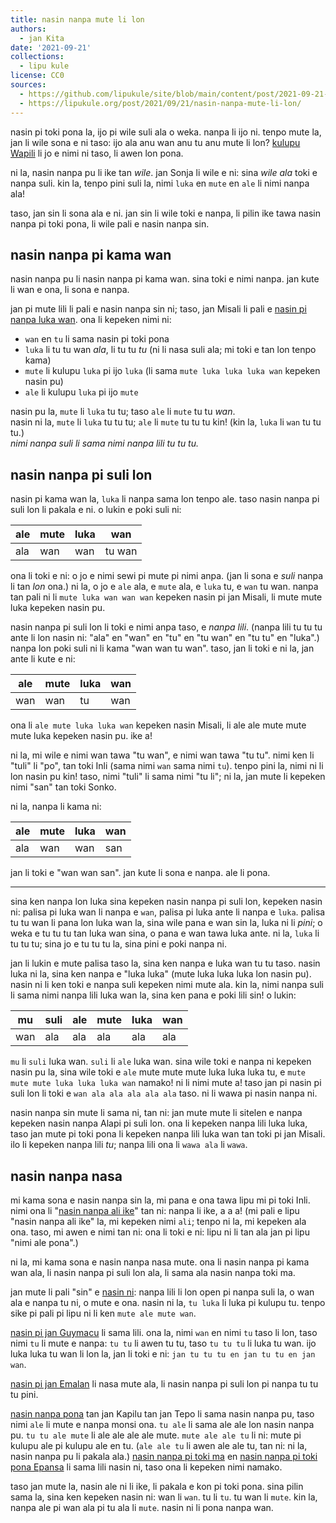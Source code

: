 ```yaml
---
title: nasin nanpa mute li lon
authors:
  - jan Kita
date: '2021-09-21'
collections:
  - lipu kule
license: CC0
sources:
  - https://github.com/lipukule/site/blob/main/content/post/2021-09-21-nasin_nanpa_mute_li_lon.md
  - https://lipukule.org/post/2021/09/21/nasin-nanpa-mute-li-lon/
---
```


nasin pi toki pona la, ijo pi wile suli ala o weka. nanpa li ijo ni. tenpo mute la, jan li wile sona e ni taso: ijo ala anu wan anu tu anu mute li lon? [kulupu Wapili](https://youtu.be/asM39tfblMQ) li jo e nimi ni taso, li awen lon pona.

ni la, nasin nanpa pu li ike tan *wile*. jan Sonja li wile e ni: sina *wile ala* toki e nanpa suli. kin la, tenpo pini suli la, nimi `luka` en `mute` en `ale` li nimi nanpa ala!

taso, jan sin li sona ala e ni. jan sin li wile toki e nanpa, li pilin ike tawa nasin nanpa pi toki pona, li wile pali e nasin nanpa sin.

## nasin nanpa pi kama wan

nasin nanpa pu li nasin nanpa pi kama wan. sina toki e nimi nanpa. jan kute li wan e ona, li sona e nanpa.

jan pi mute lili li pali e nasin nanpa sin ni; taso, jan Misali li pali e [nasin pi nanpa luka wan](https://www.seximal.net/tokipona). ona li kepeken nimi ni:

* `wan` en `tu` li sama nasin pi toki pona
* `luka` li tu tu wan *ala*, li tu tu *tu* (ni li nasa suli ala; mi toki e tan lon tenpo kama)
* `mute` li kulupu `luka` pi ijo `luka` (li sama `mute luka luka luka wan` kepeken nasin pu)
* `ale` li kulupu `luka` pi ijo `mute`

nasin pu la, `mute` li `luka` tu tu; taso `ale` li `mute` tu tu *wan*.\
nasin ni la, `mute` li `luka` tu tu tu; `ale` li `mute` tu tu tu kin! (kin la, `luka` li `wan` tu tu tu.)\
*nimi nanpa suli li sama nimi nanpa lili tu tu tu.*

## nasin nanpa pi suli lon

nasin pi kama wan la, `luka` li nanpa sama lon tenpo ale. taso nasin nanpa pi suli lon li pakala e ni. o lukin e poki suli ni:

| ale | mute | luka | wan    |
| --- | ---- | ---- | ------ |
| ala | wan  | wan  | tu wan |

ona li toki e ni: o jo e nimi sewi pi mute pi nimi anpa. (jan li sona e *suli* nanpa li tan *lon* ona.) ni la, o jo e `ale` ala, e `mute` ala, e `luka` tu, e `wan` tu wan. nanpa tan pali ni li `mute luka wan wan wan` kepeken nasin pi jan Misali, li mute mute luka kepeken nasin pu.

nasin nanpa pi suli lon li toki e nimi anpa taso, e *nanpa lili*. (nanpa lili tu tu tu ante li lon nasin ni: "ala" en "wan" en "tu" en "tu wan" en "tu tu" en "luka".) nanpa lon poki suli ni li kama "wan wan tu wan". taso, jan li toki e ni la, jan ante li kute e ni:

| ale | mute | luka | wan |
| --- | ---- | ---- | --- |
| wan | wan  | tu   | wan |

ona li `ale mute luka luka wan` kepeken nasin Misali, li ale ale mute mute mute luka kepeken nasin pu. ike a!

ni la, mi wile e nimi wan tawa "tu wan", e nimi wan tawa "tu tu". nimi ken li "tuli" li "po", tan toki Inli (sama nimi `wan` sama nimi `tu`). tenpo pini la, nimi ni li lon nasin pu kin! taso, nimi "tuli" li sama nimi "tu li"; ni la, jan mute li kepeken nimi "san" tan toki Sonko.

ni la, nanpa li kama ni:

| ale | mute | luka | wan |
| --- | ---- | ---- | --- |
| ala | wan  | wan  | san |

jan li toki e "wan wan san". jan kute li sona e nanpa. ale li pona.

- - -

sina ken nanpa lon luka sina kepeken nasin nanpa pi suli lon, kepeken nasin ni: palisa pi luka wan li nanpa e `wan`, palisa pi luka ante li nanpa e `luka`. palisa tu tu wan li pana lon luka wan la, sina wile pana e wan sin la, luka ni li *pini*; o weka e tu tu tu tan luka wan sina, o pana e wan tawa luka ante. ni la, `luka` li tu tu tu; sina jo e tu tu tu la, sina pini e poki nanpa ni.

jan li lukin e mute palisa taso la, sina ken nanpa e luka wan tu tu taso. nasin luka ni la, sina ken nanpa e "luka luka" (mute luka luka luka lon nasin pu). nasin ni li ken toki e nanpa suli kepeken nimi mute ala. kin la, nimi nanpa suli li sama nimi nanpa lili luka wan la, sina ken pana e poki lili sin! o lukin:

| mu  | suli | ale | mute | luka | wan |
| --- | ---- | --- | ---- | ---- | --- |
| wan | ala  | ala | ala  | ala  | ala |

`mu` li `suli` luka wan. `suli` li `ale` luka wan. sina wile toki e nanpa ni kepeken nasin pu la, sina wile toki e `ale` mute mute mute luka luka luka tu, e `mute mute mute luka luka luka wan` namako! ni li nimi mute a! taso jan pi nasin pi suli lon li toki e `wan ala ala ala ala ala` taso. ni li wawa pi nasin nanpa ni.

nasin nanpa sin mute li sama ni, tan ni: jan mute mute li sitelen e nanpa kepeken nasin nanpa Alapi pi suli lon. ona li kepeken nanpa lili luka luka, taso jan mute pi toki pona li kepeken nanpa lili luka wan tan toki pi jan Misali. ilo li kepeken nanpa lili *tu*; nanpa lili ona li `wawa ala` li `wawa`.

## nasin nanpa nasa

mi kama sona e nasin nanpa sin la, mi pana e ona tawa lipu mi pi toki Inli. nimi ona li "[nasin nanpa ali ike](https://pad.snopyta.org/s/B1Os9fO5P)" tan ni: nanpa li ike, a a a! (mi pali e lipu "nasin nanpa ali ike" la, mi kepeken nimi `ali`; tenpo ni la, mi kepeken ala ona. taso, mi awen e nimi tan ni: ona li toki e ni: lipu ni li tan ala jan pi lipu "nimi ale pona".)

ni la, mi kama sona e nasin nanpa nasa mute. ona li nasin nanpa pi kama wan ala, li nasin nanpa pi suli lon ala, li sama ala nasin nanpa toki ma.

jan mute li pali "sin" e [nasin ni](https://pad.snopyta.org/s/B1Os9fO5P#pu-words-multiplicative-when-ascending-order): nanpa lili li lon open pi nanpa suli la, o wan ala e nanpa tu ni, o mute e ona. nasin ni la, `tu luka` li luka pi kulupu tu. tenpo sike pi pali pi lipu ni li ken `mute ale mute wan`.

[nasin pi jan Guymacu](https://pad.snopyta.org/s/B1Os9fO5P#pu-words-“binary”-multiplicative-tan-Guymacu) li sama lili. ona la, nimi `wan` en nimi `tu` taso li lon, taso nimi `tu` li mute e nanpa: `tu tu` li awen tu tu, taso `tu tu tu` li luka tu wan. ijo luka luka tu wan li lon la, jan li toki e ni: `jan tu tu tu en jan tu tu en jan wan`.

[nasin pi jan Emalan](https://pad.snopyta.org/s/B1Os9fO5P#seximal-nasin-nanpa-suli-tan-jan-Emalan) li nasa mute ala, li nasin nanpa pi suli lon pi nanpa tu tu tu pini.

[nasin nanpa pona](https://pad.snopyta.org/s/B1Os9fO5P#pu-words-self-documenting-centesimal-base-100-nasin-nanpa-pona-tan-jan-Kapilu-tan-jan-Tepo) tan jan Kapilu tan jan Tepo li sama nasin nanpa pu, taso nimi `ale` li mute e nanpa monsi ona. `tu ale` li sama ale ale lon nasin nanpa pu. `tu tu ale mute` li ale ale ale ale mute. `mute ale ale tu` li ni: mute pi kulupu ale pi kulupu ale en tu. (`ale ale tu` li awen ale ale tu, tan ni: ni la, nasin nanpa pu li pakala ala.) [nasin nanpa pi toki ma](https://pad.snopyta.org/s/B1Os9fO5P#decimal-toki-ma) en [nasin nanpa pi toki pona Epansa](https://pad.snopyta.org/s/B1Os9fO5P#decimal-toki-pona-epansa) li sama lili nasin ni, taso ona li kepeken nimi namako.

taso jan mute la, nasin ale ni li ike, li pakala e kon pi toki pona. sina pilin sama la, sina ken kepeken nasin ni: wan li `wan`. tu li `tu`. tu wan li `mute`. kin la, nanpa ale pi wan ala pi tu ala li `mute`. nasin ni li pona nanpa wan.
